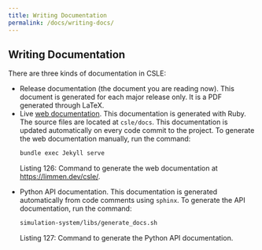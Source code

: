```yaml
---
title: Writing Documentation
permalink: /docs/writing-docs/
---
```


## Writing Documentation

There are three kinds of documentation in CSLE:

- Release documentation (the document you are reading now). This document is generated for each major release only. It is a PDF generated through LaTeX.
- Live <a href="ttps://limmen.dev/csle/">web documentation</a>. This documentation is generated with Ruby. The source files are located at `csle/docs`. This documentation is updated automatically on every code commit to the project. To generate the web documentation manually, run the command:
   ```bash
   bundle exec Jekyll serve
   ```
  <p class="captionFig">
  Listing 126: Command to generate the web documentation at <a href="https://limmen.dev/csle/">https://limmen.dev/csle/</a>.
  </p>
- Python API documentation. This documentation is generated automatically from code comments using `sphinx`. To generate the API documentation, run the command:
   ```bash
   simulation-system/libs/generate_docs.sh
   ```
  <p class="captionFig">
   Listing 127: Command to generate the Python API documentation.
  </p>
